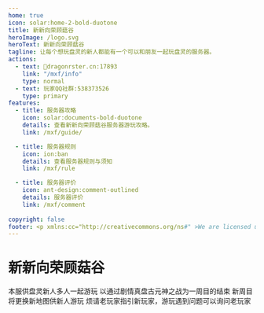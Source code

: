 ```yaml
---
home: true
icon: solar:home-2-bold-duotone
title: 新新向荣顾菇谷
heroImage: /logo.svg
heroText: 新新向荣顾菇谷
tagline: 让每个想玩盘灵的新人都能有一个可以和朋友一起玩盘灵的服务器。
actions:
  - text: 🔗dragonrster.cn:17893
    link: "/mxf/info"
    type: normal
  - text: 玩家QQ社群:538373526
    type: primary
features:
  - title: 服务器攻略
    icon: solar:documents-bold-duotone
    details: 查看新新向荣顾菇谷服务器游玩攻略。
    link: /mxf/guide/

  - title: 服务器规则
    icon: ion:ban
    details: 查看服务器规则与须知
    link: /mxf/rule

  - title: 服务器评价
    icon: ant-design:comment-outlined
    details: 服务器评价
    link: /mxf/comment
  
copyright: false
footer: <p xmlns:cc="http://creativecommons.org/ns#" >We are licensed under <a href="http://creativecommons.org/licenses/by/4.0/?ref=chooser-v1" target="_blank" rel="license noopener noreferrer" style="display:inline-block;">CC BY 4.0<img style="height:22px!important;margin-left:3px;vertical-align:text-bottom;" src="https://mirrors.creativecommons.org/presskit/icons/cc.svg?ref=chooser-v1"><img style="height:22px!important;margin-left:3px;vertical-align:text-bottom;" src="https://mirrors.creativecommons.org/presskit/icons/by.svg?ref=chooser-v1"></a></p><br />网站所涉及的公司名称、商标、产品等均为其各自所有者的资产，仅供识别。涉及游戏内的剧情文本为MayorTW & 紅石口袋所有。<br />"Minecraft"以及"我的世界"为美国微软公司的商标 本站与微软公司没有从属关系。| © 2015 - 2023 3ON EM
---
```




# 新新向荣顾菇谷

本服供盘灵新人多人一起游玩
以通过剧情真盘古元神之战为一周目的结束
新周目将更换新地图供新人游玩
烦请老玩家指引新玩家，游玩遇到问题可以询问老玩家
